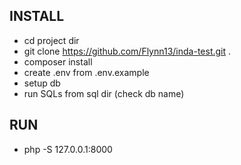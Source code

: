 **INSTALL**
-
- cd project dir
- git clone https://github.com/Flynn13/inda-test.git . 
- composer install
- create .env from .env.example
- setup db
- run SQLs from sql dir (check db name)

**RUN**
-
- php -S 127.0.0.1:8000